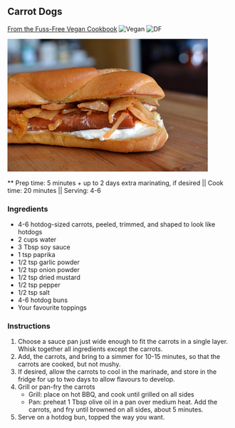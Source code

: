 ## Carrot Dogs

[From the Fuss-Free Vegan Cookbook](https://www.amazon.ca/s?k=fuss+free+vegan&crid=2QXY700P3THUW&sprefix=fuss+fr%2Caps%2C-1&ref=nb_sb_ss_i_1_6)
![Vegan](https://img.shields.io/badge/-Vegan-brightgreen.svg)
![DF](https://img.shields.io/badge/-Dairy--free-blue.svg)

![Picture](../img/carrot_dogs.jpg)

** Prep time: 5 minutes + up to 2 days extra marinating, if desired || Cook time: 20 minutes || Serving: 4-6

### Ingredients

- 4-6 hotdog-sized carrots, peeled, trimmed, and shaped to look like hotdogs
- 2 cups water
- 3 Tbsp soy sauce
- 1 tsp paprika
- 1/2 tsp garlic powder
- 1/2 tsp onion powder
- 1/2 tsp dried mustard
- 1/2 tsp pepper
- 1/2 tsp salt
- 4-6 hotdog buns
- Your favourite toppings

### Instructions

1. Choose a sauce pan just wide enough to fit the carrots in a single layer. Whisk together all ingredients except the carrots.
1. Add, the carrots, and bring to a simmer for 10-15 minutes, so that the carrots are cooked, but not mushy.
1. If desired, allow the carrots to cool in the marinade, and store in the fridge for up to two days to allow flavours to develop.
1. Grill or pan-fry the carrots
	- Grill: place on hot BBQ, and cook until grilled on all sides
	- Pan: preheat 1 Tbsp olive oil in a pan over medium heat. Add the carrots, and fry until browned on all sides, about 5 minutes.
1. Serve on a hotdog bun, topped the way you want.
